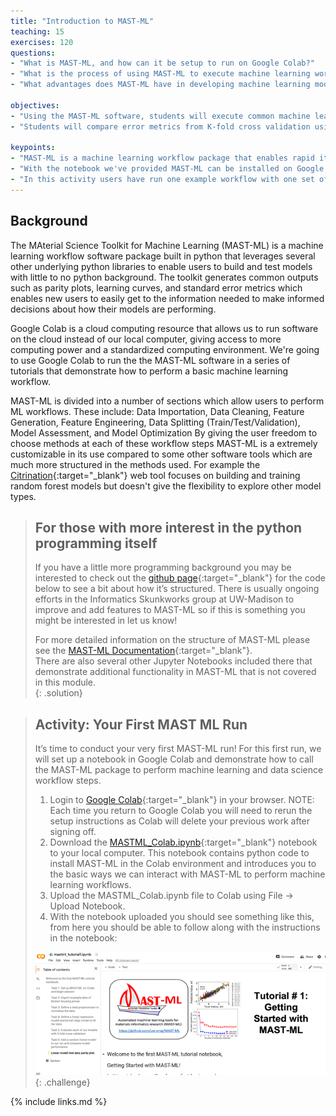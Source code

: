 ```yaml
---
title: "Introduction to MAST-ML"
teaching: 15
exercises: 120
questions:
- "What is MAST-ML, and how can it be setup to run on Google Colab?"
- "What is the process of using MAST-ML to execute machine learning workflows?"
- "What advantages does MAST-ML have in developing machine learning models for informatics research?"

objectives:
- "Using the MAST-ML software, students will execute common machine learning workflow steps: data cleaning, feature generation, feature engineering, model assessment through cross validation, model optimization, and model predictions."  
- "Students will compare error metrics from K-fold cross validation using different numbers of folds and assess the effects on reported error metrics."

keypoints:
- "MAST-ML is a machine learning workflow package that enables rapid iteration of model building and analysis due to the ability to customize each of the key steps in a machine learning workflow."
- "With the notebook we've provided MAST-ML can be installed on Google Colab"
- "In this activity users have run one example workflow with one set of choices at each step. Users can then change each step to explore other workflow versions and choices."
---
```


## Background

The MAterial Science Toolkit for Machine Learning (MAST-ML) is a machine learning workflow software package built in python that leverages several other underlying python libraries to enable users to build and test models with little to no python background.
The toolkit generates common outputs such as parity plots, learning curves, and standard error metrics which enables new users to easily get to the information needed to make informed decisions about how their models are performing.
  
Google Colab is a cloud computing resource that allows us to run software on the cloud instead of our local computer, giving access to more computing power and a standardized computing environment.
We're going to use Google Colab to run the the MAST-ML software in a series of tutorials that demonstrate how to perform a basic machine learning workflow.
  
MAST-ML is divided into a number of sections which allow users to perform ML workflows. These include: Data Importation, Data Cleaning, Feature Generation, Feature Engineering, Data Splitting (Train/Test/Validation), Model Assessment, and Model Optimization
By giving the user freedom to choose methods at each of these workflow steps MAST-ML is a extremely customizable in its use compared to some other software tools which are much more structured in the methods used. 
For example the [Citrination](https://citrination.com/users/sign_in){:target="_blank"} web tool focuses on building and training random forest models but doesn't give the flexibility to explore other model types.
  
> ## For those with more interest in the python programming itself
>  
> If you have a little more programming background you may be interested to check out the [github page](https://github.com/uw-cmg/MAST-ML){:target="_blank"} for the code below to see a bit about how it’s structured. There is usually ongoing efforts in the Informatics Skunkworks group at UW-Madison to improve and add features to MAST-ML so if this is something you might be interested in let us know!  
>  
> For more detailed information on the structure of MAST-ML please see the [MAST-ML Documentation](https://mastmldocs.readthedocs.io/en/latest/){:target="_blank"}.  
> There are also several other Jupyter Notebooks included there that demonstrate additional functionality in MAST-ML that is not covered in this module.  
{: .solution}  

> ## Activity: Your First MAST ML Run  
>
>It’s time to conduct your very first MAST-ML run! For this first run, we will set up a notebook in Google Colab and demonstrate how to call the MAST-ML package to perform machine learning and data science workflow steps.
>  
>1. Login to [Google Colab](https://colab.research.google.com/){:target="_blank"} in your browser. NOTE: Each time you return to Google Colab you will need to rerun the setup instructions as Colab will delete your previous work after signing off.  
>2. Download the [MASTML_Colab.ipynb](https://drive.google.com/file/d/1Bi4WDCUR_kX5TgZvUwyCTmcjyaTEAkvB/view?usp=sharing){:target="_blank"} notebook to your local computer. This notebook contains python code to install MAST-ML in the Colab environment and introduces you to the basic ways we can interact with MAST-ML to perform machine learning workflows.  
>3. Upload the MASTML_Colab.ipynb file to Colab using File -> Upload Notebook.  
>4. With the notebook uploaded you should see something like this, from here you should be able to follow along with the instructions in the notebook:  
>  
> ![Introduction to MAST-ML Notebook](../fig/intro_mastml_sample.png)
{: .challenge}

{% include links.md %}

